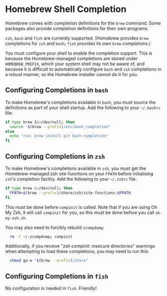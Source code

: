 # Homebrew Shell Completion

Homebrew comes with completion definitions for the `brew` command. Some packages also provide completion definitions for their own programs.

`zsh`, `bash` and `fish` are currently supported. (Homebrew provides `brew` completions for `zsh` and `bash`; `fish` provides its own `brew` completions.)

You must configure your shell to enable the completion support. This is because the Homebrew-managed completions are stored under `HOMEBREW_PREFIX`, which your system shell may not be aware of, and because it is difficult to automatically configure `bash` and `zsh` completions in a robust manner, so the Homebrew installer cannot do it for you.

## Configuring Completions in `bash`

To make Homebrew's completions available in `bash`, you must source the definitions as part of your shell startup. Add the following to your `~/.bashrc` file:

```sh
if type brew 2&>/dev/null; then
  source "$(brew --prefix)/etc/bash_completion"
else
  echo "run: brew install git bash-completion"
fi
```

## Configuring Completions in `zsh`
To make Homebrew's completions available in `zsh`, you must get the Homebrew-managed zsh site-functions on your `FPATH` before initialising `zsh`'s completion facility. Add the following to your `~/.zshrc` file:

```sh
if type brew &>/dev/null; then
  FPATH=$(brew --prefix)/share/zsh/site-functions:$FPATH
fi
```

This must be done before `compinit` is called. Note that if you are using Oh My Zsh, it will call `compinit` for you, so this must be done before you call `oh-my-zsh.sh`.

You may also need to forcibly rebuild `zcompdump`:

```sh
  rm -f ~/.zcompdump; compinit
```

Additionally, if you receive "zsh compinit: insecure directories" warnings when attempting to load these completions, you may need to run this:

```sh
  chmod go-w "$(brew --prefix)/share"
```

## Configuring Completions in `fish`
No configuration is needed in `fish`. Friendly!
